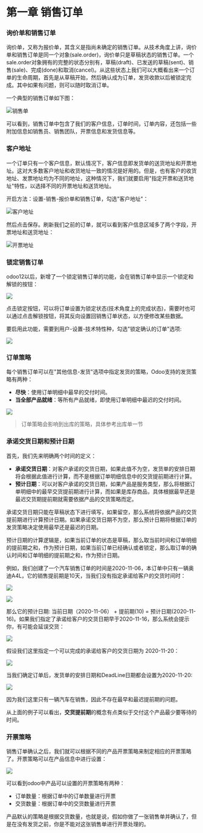# 第一章 销售订单

### 询价单和销售订单

询价单，又称为报价单，其含义是指尚未确定的销售订单。从技术角度上讲，询价单和销售订单是同一个对象(sale.order)，询价单只是草稿状态的销售订单。一个sale.order对象拥有的完整的状态分别有，草稿(draft)、已发送的草稿(sent)、销售(sale)、完成(done)和取消(cancel)。从这些状态上我们可以大概看出来一个订单的生命周期，首先是从草稿开始，然后确认成为订单，发货收款以后被锁定完成。其中如果有问题，则可以随时取消订单。

一个典型的销售订单如下图：

![销售单](images/9.jpg)

可以看到，销售订单中包含了我们的客户信息，订单时间，订单内容，还包括一些附加信息如销售员、销售团队，开票信息和发货信息等。

### 客户地址

一个订单只有一个客户信息，默认情况下，客户信息即发货单的送货地址和开票地址。这对大多数客户地址和收货地址一致的情况是好用的。但是，也有客户的收货地址、发票地址均为不同的地址，这种情况下，我们就要启用"指定开票和送货地址"特性，以选择不同的开票地址和送货地址。

开启方法：设置-销售-报价单和销售订单，勾选"客户地址"：

![客户地址](images/10.jpg)

然后点击保存。刷新我们之前的订单，就可以看到客户信息区域多了两个字段，开票地址和送货地址：

![开票地址](images/11.jpg)

### 锁定销售订单

odoo12以后，新增了一个锁定销售订单的功能，会在销售订单中显示一个锁定和解锁的按钮：

![](images/1.jpg)

点击锁定按钮，可以将订单设置为锁定状态(技术角度上的完成状态)，需要时也可以通过点击解锁按钮，将其反向设置回销售订单状态，以方便修改某些数据。

要启用此功能，需要到用户-设置-技术特性种，勾选"锁定确认的订单"选项:

![](images/2.jpg)

### 订单策略

每个销售订单可以在"其他信息-发货"选项中指定发货的策略，Odoo支持的发货策略有两种：

* **尽快**：使用订单明细中最早的交付时间。
* **当全部产品就绪**：等所有产品就绪，即使用订单明细中最迟的交付时间。

![](images/3.jpg)

> 订单策略会影响到出库的策略，具体参考出库单一节
### 承诺交货日期和预计日期

首先，我们先来明确两个时间的定义：

* **承诺交货日期**：对客户承诺的交货日期，如果此值不为空，发货单的安排日期将会根据此值进行计算，而不是根据订单明细信息中的交货提前期进行计算。
* **预计日期**：可以对客户承诺的交货日期，如果产品是服务类型，那么将根据订单明细中的最早交货提前期进行计算，而如果是库存商品，具体根据最早还是最迟交货期提前期就需要依据产品的交货策略而定。

承诺交货日期只能在草稿状态下进行填写，如果留空，那么系统将依据产品的交货提前期进行计算预计日期。如果承诺交货日期不为空，那么预计日期将根据订单的发货策略决定使用最早还是最迟的日期。

预计日期的计算逻辑是，如果当前订单的状态是草稿，那么取当前时间和订单明细的提前期之和，作为预计日期，如果当前订单已经确认或者锁定，那么取订单的确认时间和订单明细的提前期之和，作为预计日期。

例如，我们创建了一个汽车销售订单的时间是2020-11-06，本订单中只有一辆奥迪A4L，它的销售提前期是10天，当我们没有指定承诺给客户的交货时间时：

![](images/4.jpg)

![](images/5.jpg)

那么它的预计日期: 当前日期（2020-11-06） + 提前期(10) = 预计日期(2020-11-16)。如果我们指定了承诺给客户的交货日期早于2020-11-16，那么系统会提示你，有可能会延误交货：

![](images/6.jpg)

假设我们这里指定一个可以完成的承诺给客户的交货日期为 2020-11-20：

![](images/7.jpg)

当我们确定订单后，发货单的安排日期和DeadLine日期都会设置为2020-11-20:

![](images/8.jpg)

因为我们这里只有一辆汽车在销售，因此不存在最早和最迟提前期的问题。

从上面的例子可以看出，**交货提前期**的概念有点类似于交付这个产品最少要等待的时间。

### 开票策略

销售订单确认之后，我们就可以根据不同的产品开票策略来制定相应的开票策略了。开票策略可以在产品信息中进行设置：

![](images/16.png)

可以看到odoo中产品可以设置的开票策略有两种：

* 订单数量：根据订单中的订单数量进行开票
* 交货数量：根据订单中的交货数量进行开票

产品默认的策略是根据交货数量，也就是说，假如你做了一张销售单并确认了，但是在没有发货之前，你是不能对这张销售单进行开票处理的。
